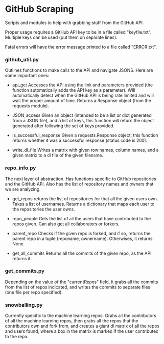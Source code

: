 # GitHub Scraping
Scripts and modules to help with grabbing stuff from the GitHub API.

Proper usage requires a GitHub API key to be in a file called "keyfile.txt". Multiple keys can be used (put them on separate lines).

Fatal errors will have the error message printed to a file called "ERROR.txt".

### github_util.py
Outlines functions to make calls to the API and navigate JSONS. Here are some important ones:

* api_get
Accesses the API using the link and parameters provided (the function automatically adds the API key as a parameter). Will automatically detect when the GitHub API is being rate limited and will wait the proper amount of time. Returns a Response object (from the requests module).

* JSON_access
Given an object (intended to be a list or dict generated from a JSON file), and a list of keys, this function will return the object generated after following the set of keys provided.

* is_successful_response
Given a requests.Response object, this function returns whether it was a successful response (status code is 200).

* write_dl_file
Writes a matrix with given row names, column names, and a given matrix to a dl file of the given filename.

### repo_info.py
The next layer of abstraction. Has functions specific to GitHub repositories and the GitHub API. Also has the list of repository names and owners that we are analyzing.

* get_repos
returns the list of repositories for that all the given users own. Takes a list of usernames. Returns a dictionary that maps each user to the repositories the user owns.

* repo_people
Gets the list of all the users that have contributed to the repos given. Can also get all collaborators or forkers.

* parent_repo
Checks if the given repo is forked, and if so, returns the parent repo in a tuple (reponame, ownername). Otherwises, it returns None.

* get_all_commits
Returns all the commits of the given repo, as the API returns it.

### get_commits.py
Depending on the value of the "currentRepos" field, it grabs all the commits from the list of repos indicated, and writes the commits to separate files (one file per repo specified).

### snowballing.py
Currently specific to the machine learning repos. Grabs all the contributors of all the machine learning repos, then grabs all the repos that the contributors own and fork from, and creates a giant dl matrix of all the repos and users found, where a box in the matrix is marked if the user contributed to the repo.